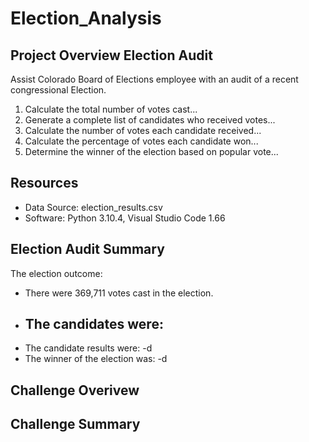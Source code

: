 # Election_Analysis

## Project Overview Election Audit 

Assist Colorado Board of Elections employee with an audit of a recent congressional Election.

1. Calculate the total number of votes cast...
2. Generate a complete list of candidates who received votes...
3. Calculate the number of votes each candidate received...
4. Calculate the percentage of votes each candidate won...
5. Determine the winner of the election based on popular vote...

## Resources 
- Data Source: election_results.csv
- Software: Python 3.10.4, Visual Studio Code 1.66

## Election Audit Summary

The election outcome:

- There were 369,711 votes cast in the election.
- The candidates were:
  -
- The candidate results were:
  -d
- The winner of the election was:
  -d

## Challenge Overivew

## Challenge Summary

